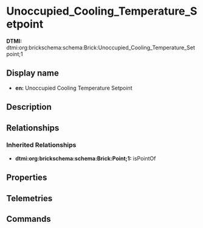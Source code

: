 # Unoccupied_Cooling_Temperature_Setpoint
**DTMI:** dtmi:org:brickschema:schema:Brick:Unoccupied_Cooling_Temperature_Setpoint;1
## Display name
- **en:** Unoccupied Cooling Temperature Setpoint
## Description
## Relationships
### Inherited Relationships
* **dtmi:org:brickschema:schema:Brick:Point;1:** isPointOf
## Properties
## Telemetries
## Commands
